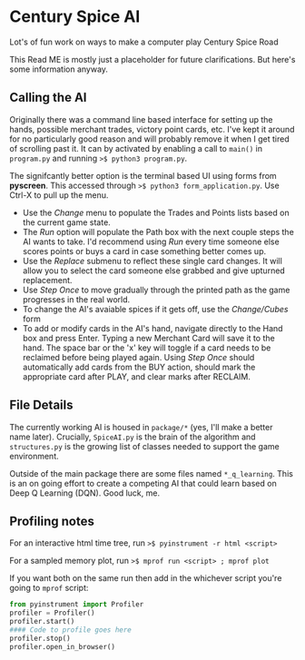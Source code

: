 # Century Spice AI
Lot's of fun work on ways to make a computer play Century Spice Road

This Read ME is mostly just a placeholder for future clarifications. But here's some information anyway.

## Calling the AI
Originally there was a command line based interface for setting up the hands, possible merchant trades, victory point cards, etc. I've kept it around for no particularly good reason and will probably remove it when I get tired of scrolling past it. It can by activated by enabling a call to `main()` in `program.py` and running `>$ python3 program.py`.

The signifcantly better option is the terminal based UI using forms from **pyscreen**. This accessed through `>$ python3 form_application.py`. Use Ctrl-X to pull up the menu.
* Use the *Change* menu to populate the Trades and Points lists based on the current game state. 
* The *Run* option will populate the Path box with the next couple steps the AI wants to take. I'd recommend using *Run* every time someone else scores points or buys a card in case something better comes up.
* Use the *Replace* submenu to reflect these single card changes. It will allow you to select the card someone else grabbed and give upturned replacement.
* Use *Step Once* to move gradually through the printed path as the game progresses in the real world.
* To change the AI's avaiable spices if it gets off, use the *Change/Cubes* form
* To add or modify cards in the AI's hand, navigate directly to the Hand box and press Enter. Typing a new Merchant Card will save it to the hand. The space bar or the 'x' key will toggle if a card needs to be reclaimed before being played again. Using *Step Once* should automatically add cards from the BUY action, should mark the appropriate card after PLAY, and clear marks after RECLAIM.

## File Details
The currently working AI is housed in `package/*` (yes, I'll make a better name later). Crucially, `SpiceAI.py` is the brain of the algorithm and `structures.py` is the growing list of classes needed to support the game environment.

Outside of the main package there are some files named `*_q_learning`. This is an on going effort to create a competing AI that could learn based on Deep Q Learning (DQN). Good luck, me.


## Profiling notes
For an interactive html time tree, run `>$ pyinstrument -r html <script>`

For a sampled memory plot, run `>$ mprof run <script> ; mprof plot`
    
If you want both on the same run then add in the whichever script you're going to `mprof` script:
```python
from pyinstrument import Profiler
profiler = Profiler()
profiler.start()
#### Code to profile goes here
profiler.stop()
profiler.open_in_browser()
```